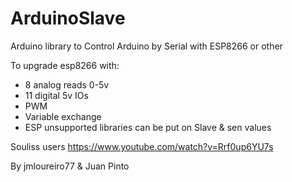 # ArduinoSlave

Arduino library to Control Arduino by Serial with ESP8266 or other

To upgrade esp8266 with:

- 8 analog reads 0-5v
- 11 digital 5v IOs
- PWM 
- Variable exchange 
- ESP unsupported libraries can be put on Slave & sen values

Souliss users https://www.youtube.com/watch?v=Rrf0up6YU7s

By jmloureiro77 & Juan Pinto
